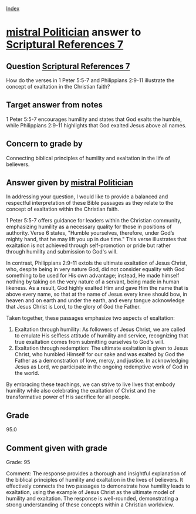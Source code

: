 
[Index](../../index.md)
# [mistral Politician](../../answering_models/mistral_Politician.md) answer to [Scriptural References 7](../../questions/Scriptural_References_7.md)

## Question [Scriptural References 7](../../questions/Scriptural_References_7.md)
How do the verses in 1 Peter 5:5-7 and Philippians 2:9-11 illustrate the concept of exaltation in the Christian faith?

## Target answer from notes
1 Peter 5:5-7 encourages humility and states that God exalts the humble, while Philippians 2:9-11 highlights that God exalted Jesus above all names.

## Concern to grade by
Connecting biblical principles of humility and exaltation in the life of believers.

## Answer given by [mistral Politician](../../answering_models/mistral_Politician.md)
 In addressing your question, I would like to provide a balanced and respectful interpretation of these Bible passages as they relate to the concept of exaltation within the Christian faith.

1 Peter 5:5-7 offers guidance for leaders within the Christian community, emphasizing humility as a necessary quality for those in positions of authority. Verse 6 states, "Humble yourselves, therefore, under God’s mighty hand, that he may lift you up in due time." This verse illustrates that exaltation is not achieved through self-promotion or pride but rather through humility and submission to God's will.

In contrast, Philippians 2:9-11 extols the ultimate exaltation of Jesus Christ, who, despite being in very nature God, did not consider equality with God something to be used for His own advantage; instead, He made himself nothing by taking on the very nature of a servant, being made in human likeness. As a result, God highly exalted Him and gave Him the name that is above every name, so that at the name of Jesus every knee should bow, in heaven and on earth and under the earth, and every tongue acknowledge that Jesus Christ is Lord, to the glory of God the Father.

Taken together, these passages emphasize two aspects of exaltation:

1. Exaltation through humility: As followers of Jesus Christ, we are called to emulate His selfless attitude of humility and service, recognizing that true exaltation comes from submitting ourselves to God's will.
2. Exaltation through redemption: The ultimate exaltation is given to Jesus Christ, who humbled Himself for our sake and was exalted by God the Father as a demonstration of love, mercy, and justice. In acknowledging Jesus as Lord, we participate in the ongoing redemptive work of God in the world.

By embracing these teachings, we can strive to live lives that embody humility while also celebrating the exaltation of Christ and the transformative power of His sacrifice for all people.

## Grade
95.0

## Comment given with grade
Grade: 95

Comment: The response provides a thorough and insightful explanation of the biblical principles of humility and exaltation in the lives of believers. It effectively connects the two passages to demonstrate how humility leads to exaltation, using the example of Jesus Christ as the ultimate model of humility and exaltation. The response is well-rounded, demonstrating a strong understanding of these concepts within a Christian worldview.
